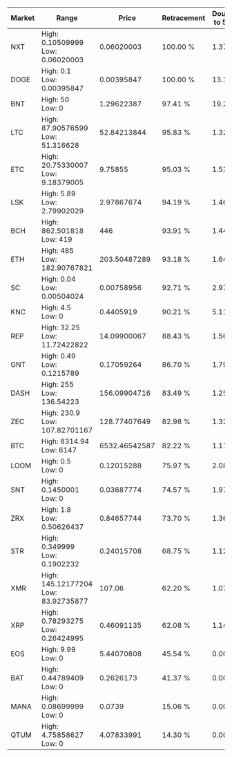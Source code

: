 | Market | Range | Price| Retracement | Doubles to 50% |
| --- | --- | --- | --- | --- |
| NXT | High: 0.10509999<br />Low: 0.06020003 | 0.06020003 | 100.00 % | 1.37 |
| DOGE | High: 0.1<br />Low: 0.00395847 | 0.00395847 | 100.00 % | 13.13 |
| BNT | High: 50<br />Low: 0 | 1.29622387 | 97.41 % | 19.29 |
| LTC | High: 87.90576599<br />Low: 51.316628 | 52.84213844 | 95.83 % | 1.32 |
| ETC | High: 20.75330007<br />Low: 9.18379005 | 9.75855 | 95.03 % | 1.53 |
| LSK | High: 5.89<br />Low: 2.79902029 | 2.97867674 | 94.19 % | 1.46 |
| BCH | High: 862.501818<br />Low: 419 | 446 | 93.91 % | 1.44 |
| ETH | High: 485<br />Low: 182.90767821 | 203.50487289 | 93.18 % | 1.64 |
| SC | High: 0.04<br />Low: 0.00504024 | 0.00758956 | 92.71 % | 2.97 |
| KNC | High: 4.5<br />Low: 0 | 0.4405919 | 90.21 % | 5.11 |
| REP | High: 32.25<br />Low: 11.72422822 | 14.09900067 | 88.43 % | 1.56 |
| GNT | High: 0.49<br />Low: 0.1215789 | 0.17059264 | 86.70 % | 1.79 |
| DASH | High: 255<br />Low: 136.54223 | 156.09904716 | 83.49 % | 1.25 |
| ZEC | High: 230.9<br />Low: 107.82701167 | 128.77407649 | 82.98 % | 1.32 |
| BTC | High: 8314.94<br />Low: 6147 | 6532.46542587 | 82.22 % | 1.11 |
| LOOM | High: 0.5<br />Low: 0 | 0.12015288 | 75.97 % | 2.08 |
| SNT | High: 0.1450001<br />Low: 0 | 0.03687774 | 74.57 % | 1.97 |
| ZRX | High: 1.8<br />Low: 0.50626437 | 0.84657744 | 73.70 % | 1.36 |
| STR | High: 0.349999<br />Low: 0.1902232 | 0.24015708 | 68.75 % | 1.12 |
| XMR | High: 145.12177204<br />Low: 83.92735877 | 107.06 | 62.20 % | 1.07 |
| XRP | High: 0.78293275<br />Low: 0.26424995 | 0.46091135 | 62.08 % | 1.14 |
| EOS | High: 9.99<br />Low: 0 | 5.44070808 | 45.54 % | 0.00 |
| BAT | High: 0.44789409<br />Low: 0 | 0.2626173 | 41.37 % | 0.00 |
| MANA | High: 0.08699999<br />Low: 0 | 0.0739 | 15.06 % | 0.00 |
| QTUM | High: 4.75858627<br />Low: 0 | 4.07833991 | 14.30 % | 0.00 |
